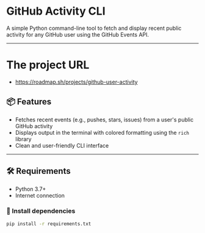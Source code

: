 # GitHub Activity CLI

A simple Python command-line tool to fetch and display recent public activity for any GitHub user using the GitHub Events API.

---
# The project URL
- https://roadmap.sh/projects/github-user-activity

## 📦 Features

- Fetches recent events (e.g., pushes, stars, issues) from a user's public GitHub activity
- Displays output in the terminal with colored formatting using the `rich` library
- Clean and user-friendly CLI interface


---

## 🛠️ Requirements

- Python 3.7+
- Internet connection

### 🔧 Install dependencies

```bash
pip install -r requirements.txt